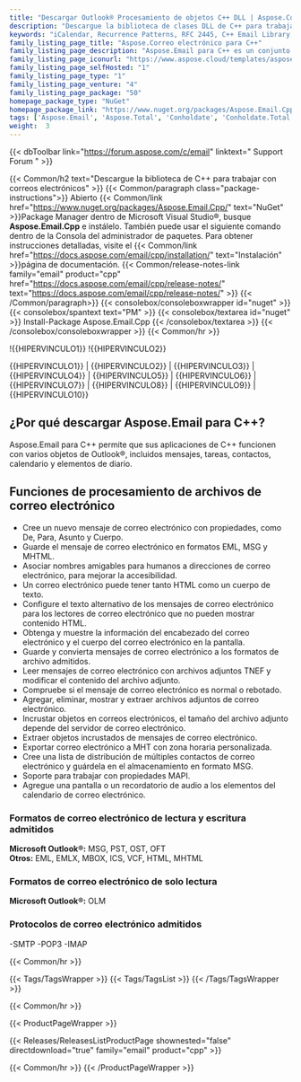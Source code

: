 ```yaml
---
title: "Descargar Outlook® Procesamiento de objetos C++ DLL | Aspose.Correo electrónico"
description: "Descargue la biblioteca de clases DLL de C++ para trabajar con objetos de Outlook®; mensajes de correo electrónico, tareas, contactos, calendario y elementos de diario a través de API. Admite SMTP, POP3 e IMAP."
keywords: "iCalendar, Recurrence Patterns, RFC 2445, C++ Email Library, C++ Outlook Library"
family_listing_page_title: "Aspose.Correo electrónico para C++"
family_listing_page_description: "Aspose.Email para C++ es un conjunto de bibliotecas de clases reunidas para producir una potente API de programación de correo electrónico que facilita el trabajo con varios formatos de mensajes de correo electrónico como MSG, EML, EMLX y MHT."
family_listing_page_iconurl: "https://www.aspose.cloud/templates/aspose/App_Themes/V3/images/email/272x272/aspose_email-for-cpp.png"
family_listing_page_selfHosted: "1"
family_listing_page_type: "1"
family_listing_page_venture: "4"
family_listing_page_package: "50"
homepage_package_type: "NuGet"
homepage_package_link: "https://www.nuget.org/packages/Aspose.Email.Cpp/"
tags: ['Aspose.Email', 'Aspose.Total', 'Conholdate', 'Conholdate.Total', 'Office-Automation', 'MSG', 'PST', 'OST', 'OFT', 'OLM', 'EML', 'EMLX', 'MBOX', 'ICS', 'VCF', 'HTML', 'MHTML', 'MHT', 'Mail', 'MIME', 'iCalender', 'SMTP', 'POP3', 'IMAP', 'Protocols', 'RFC2445', 'RFC822', 'Windows', 'Linux', 'VisualStudio', 'GCC', 'CLang', 'Component', 'Assembly', 'C++', 'API', 'Email-API', 'Distribution-List', 'MAPI', 'Parsing-MSG', 'Viewing-MSG', 'Email-Message-Extraction', 'Email', 'Mail-Message', 'EWS-Client', 'EML-to-MSG', 'Email-to-EML', 'Email-to-MHT', 'Mail-to-MHTML', 'Native', 'C++', 'CPP', 'Exchange']
weight:  3
---
```


{{< dbToolbar link="https://forum.aspose.com/c/email" linktext=" Support Forum " >}}

{{< Common/h2 text="Descargue la biblioteca de C++ para trabajar con correos electrónicos"  >}}
{{< Common/paragraph class="package-instructions">}}
Abierto
{{< Common/link href="https://www.nuget.org/packages/Aspose.Email.Cpp/" text="NuGet"  >}}Package Manager dentro de Microsoft Visual Studio®, busque <b>Aspose.Email.Cpp</b> e instálelo. También puede usar el siguiente comando dentro de la Consola del administrador de paquetes. Para obtener instrucciones detalladas, visite el
{{< Common/link href="https://docs.aspose.com/email/cpp/installation/" text="Instalación"  >}}página de documentación.
{{< Common/release-notes-link family="email" product="cpp" href="https://docs.aspose.com/email/cpp/release-notes/" text="https://docs.aspose.com/email/cpp/release-notes/"  >}}
{{< /Common/paragraph>}}
{{< consolebox/consoleboxwrapper id="nuget" >}}
       {{< consolebox/spantext text="PM" >}}
       {{< consolebox/textarea id="nuget" >}} Install-Package Aspose.Email.Cpp {{< /consolebox/textarea >}}
{{< /consolebox/consoleboxwrapper >}}
{{< Common/hr >}}

!{{HIPERVINCULO1}} !{{HIPERVINCULO2}}

{{HIPERVINCULO1}} | {{HIPERVINCULO2}} | {{HIPERVINCULO3}} | {{HIPERVINCULO4}} | {{HIPERVINCULO5}} | {{HIPERVINCULO6}} | {{HIPERVINCULO7}} | {{HIPERVINCULO8}} | {{HIPERVINCULO9}} | {{HIPERVINCULO10}}

## ¿Por qué descargar Aspose.Email para C++?

Aspose.Email para C++ permite que sus aplicaciones de C++ funcionen con varios objetos de Outlook®, incluidos mensajes, tareas, contactos, calendario y elementos de diario.

## Funciones de procesamiento de archivos de correo electrónico

- Cree un nuevo mensaje de correo electrónico con propiedades, como De, Para, Asunto y Cuerpo.
- Guarde el mensaje de correo electrónico en formatos EML, MSG y MHTML.
- Asociar nombres amigables para humanos a direcciones de correo electrónico, para mejorar la accesibilidad.
- Un correo electrónico puede tener tanto HTML como un cuerpo de texto.
- Configure el texto alternativo de los mensajes de correo electrónico para los lectores de correo electrónico que no pueden mostrar contenido HTML.
- Obtenga y muestre la información del encabezado del correo electrónico y el cuerpo del correo electrónico en la pantalla.
- Guarde y convierta mensajes de correo electrónico a los formatos de archivo admitidos.
- Leer mensajes de correo electrónico con archivos adjuntos TNEF y modificar el contenido del archivo adjunto.
- Compruebe si el mensaje de correo electrónico es normal o rebotado.
- Agregar, eliminar, mostrar y extraer archivos adjuntos de correo electrónico.
- Incrustar objetos en correos electrónicos, el tamaño del archivo adjunto depende del servidor de correo electrónico.
- Extraer objetos incrustados de mensajes de correo electrónico.
- Exportar correo electrónico a MHT con zona horaria personalizada.
- Cree una lista de distribución de múltiples contactos de correo electrónico y guárdela en el almacenamiento en formato MSG.
- Soporte para trabajar con propiedades MAPI.
- Agregue una pantalla o un recordatorio de audio a los elementos del calendario de correo electrónico.

### Formatos de correo electrónico de lectura y escritura admitidos

**Microsoft Outlook®:** MSG, PST, OST, OFT\
**Otros:** EML, EMLX, MBOX, ICS, VCF, HTML, MHTML

### Formatos de correo electrónico de solo lectura

**Microsoft Outlook®:** OLM

### Protocolos de correo electrónico admitidos

-SMTP
-POP3
-IMAP

{{< Common/hr >}}

{{< Tags/TagsWrapper >}}
 {{< Tags/TagsList >}}
{{< /Tags/TagsWrapper >}}

{{< Common/hr >}}

{{< ProductPageWrapper >}}
<!-- ReleasesListProductPage-->
   {{< Releases/ReleasesListProductPage shownested="false"  directdownload="true" family="email" product="cpp" >}}
<!-- /ReleasesListProductPage-->
{{< Common/hr >}}
{{< /ProductPageWrapper >}}

